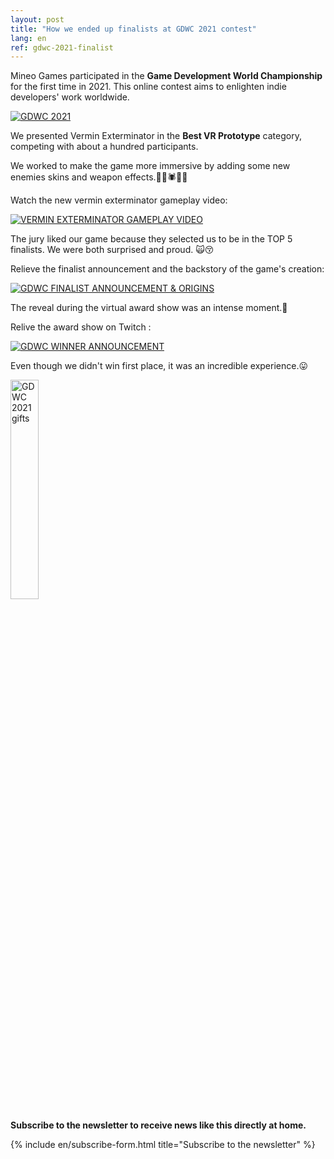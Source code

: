 ```yaml
---
layout: post
title: "How we ended up finalists at GDWC 2021 contest"
lang: en
ref: gdwc-2021-finalist
---
```


Mineo Games participated in the **Game Development World Championship** for the first time in 2021. This online contest aims to enlighten indie developers' work worldwide.

<a href="https://thegdwc.com/awards/"> <img src="https://i.imgur.com/faxQOS5.png" alt="GDWC 2021" /> </a>

We presented Vermin Exterminator in the **Best VR Prototype** category, competing with about a hundred participants.

We worked to make the game more immersive by adding some new enemies skins and weapon effects.🐀🐍🕷🦟🔥

Watch the new vermin exterminator gameplay video:

[![VERMIN EXTERMINATOR GAMEPLAY VIDEO](https://imgur.com/AaG8lFF.png)](https://youtu.be/x3VzVCAwRqw "Watch on Youtube")

The jury liked our game because they selected us to be in the TOP 5 finalists. We were both surprised and proud. 🙀😚

Relieve the finalist announcement and the backstory of the game's creation:

[![GDWC FINALIST ANNOUNCEMENT & ORIGINS](https://imgur.com/vZmkJJh.png)](https://youtu.be/HdGMOCwV5UY "Watch on Youtube")

The reveal during the virtual award show was an intense moment.🤪

Relive the award show on Twitch :

[![GDWC WINNER ANNOUNCEMENT](https://imgur.com/sPqDBol.png)](https://www.twitch.tv/videos/1429441547?t=02h32m55s "Watch on Twitch")

Even though we didn't win first place, it was an incredible experience.😛

<a href="https://thegdwc.com/pages/game.php?game_guid=dc2987b6-f099-421d-936a-7919a3c7161b"> <img src="https://imgur.com/23HGk35.png" alt="GDWC 2021 gifts" width="30%" class="center" /> </a>

**Subscribe to the newsletter to receive news like this directly at home.**

{% include en/subscribe-form.html title="Subscribe to the newsletter" %}
